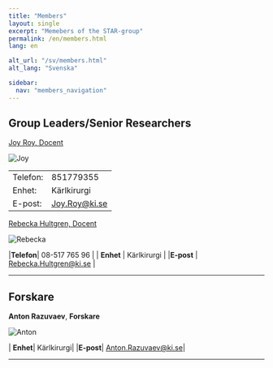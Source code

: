 ```yaml
---
title: "Members"
layout: single
excerpt: "Memebers of the STAR-group"
permalink: /en/members.html
lang: en

alt_url: "/sv/members.html"
alt_lang: "Svenska"

sidebar:
  nav: "members_navigation"
---
```






## Group Leaders/Senior Researchers

<a href="/members/roy/">Joy Roy, Docent</a>




 ![Joy](http://ki.se/sites/default/files/styles/profile/public/profile/joy-roy300.jpg "Joy")
<table> <tbody><tr class="even">    <td class="bold">Telefon:</td> <td>851779355</td> </tr> <tr class="odd"> <td class="bold">Enhet:</td> <td>Kärlkirurgi </td> </tr> <tr class="even"> <td class="bold">E-post:</td> <td><a href="mailto:Joy.Roy%40ki.se">Joy.Roy@ki.se</a></td> </tr> </tbody></table>  






<a href="/members/hultgren/">Rebecka Hultgren, Docent</a>  


![Rebecka](http://ki.se/sites/default/files/styles/profile/public/profile/hultgren-rebecka-200.jpg "Rebecka")

|**Telefon**| 08-517 765 96 |
| **Enhet**  | Kärlkirurgi   |
|**E-post** | <a href="mailto:Rebecka.Hultgren%40ki.se">Rebecka.Hultgren@ki.se</a> |

---

## Forskare

**Anton Razuvaev**, **Forskare**

![Anton](http://ki.se/sites/default/files/styles/profile/public/profile/anton-razuvaev300.jpg "Anton")

| **Enhet**|	Kärlkirurgi|
|**E-post**|	<a href="mailto:Anton.Razuvaev@ki.se">Anton.Razuvaev@ki.se</a>|

---
